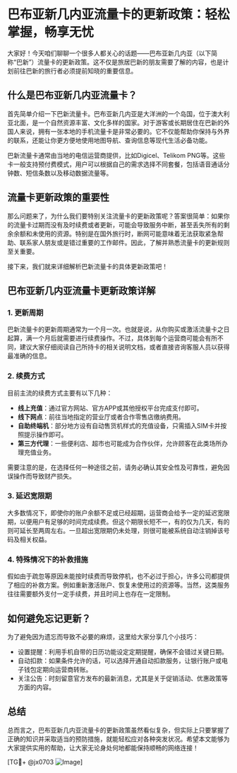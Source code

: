 # 巴布亚新几内亚流量卡的更新政策：轻松掌握，畅享无忧

大家好！今天咱们聊聊一个很多人都关心的话题——巴布亚新几内亚（以下简称“巴新”）流量卡的更新政策。这不仅是旅居巴新的朋友需要了解的内容，也是计划前往巴新的旅行者必须提前知晓的重要信息。

## 什么是巴布亚新几内亚流量卡？

首先简单介绍一下巴新流量卡。巴布亚新几内亚是大洋洲的一个岛国，位于澳大利亚北面，是一个自然资源丰富、文化多样的国家。对于游客或长期居住在巴新的外国人来说，拥有一张本地的手机流量卡是非常必要的。它不仅能帮助你保持与外界的联系，还能让你更方便地使用地图导航、查询信息等现代生活必备功能。

巴新流量卡通常由当地的电信运营商提供，比如Digicel、Telikom PNG等。这些卡一般支持预付费模式，用户可以根据自己的需求选择不同套餐，包括语音通话分钟数、短信条数以及移动数据流量等。

## 流量卡更新政策的重要性

那么问题来了，为什么我们要特别关注流量卡的更新政策呢？答案很简单：如果你的流量卡过期而没有及时续费或者更新，可能会导致服务中断，甚至丢失所有的剩余余额和未使用的资源。特别是在国外旅行时，断网可能意味着无法获取紧急帮助、联系家人朋友或是错过重要的工作邮件。因此，了解并熟悉流量卡的更新规则至关重要。

接下来，我们就来详细解析巴新流量卡的具体更新政策吧！

## 巴布亚新几内亚流量卡更新政策详解

### 1. 更新周期
巴新流量卡的更新周期通常为一个月一次。也就是说，从你购买或激活流量卡之日起算，满一个月后就需要进行续费操作。不过，具体到每个运营商可能会有所不同，建议大家仔细阅读自己所持卡的相关说明文档，或者直接咨询客服人员以获得最准确的信息。

### 2. 续费方式
目前主流的续费方式主要有以下几种：
- **线上充值**：通过官方网站、官方APP或其他授权平台完成支付即可。
- **线下网点**：前往当地指定的营业厅或者合作零售店缴纳费用。
- **自助终端机**：部分地方设有自动售货机样式的充值设备，只需插入SIM卡并按照提示操作即可。
- **第三方代理**：一些便利店、超市也可能成为合作伙伴，允许顾客在此类场所办理充值业务。

需要注意的是，在选择任何一种途径之前，请务必确认其安全性及可靠性，避免因误操作而导致财产损失。

### 3. 延迟宽限期
大多数情况下，即使你的账户余额不足或已经超期，运营商会给予一定的延迟宽限期，以便用户有足够的时间完成续费。但这个期限长短不一，有的仅为几天，有的则可延长至两周左右。一旦超出宽限期仍未处理，则很可能被系统自动注销掉该号码及相关权益。

### 4. 特殊情况下的补救措施
假如由于疏忽等原因未能按时续费而导致停机，也不必过于担心，许多公司都提供了相应的补救方案。例如重新激活账户、恢复未使用过的资源等。当然，这类服务往往需要额外支付一定手续费，并且时间上也存在一定限制。

## 如何避免忘记更新？
为了避免因为遗忘而导致不必要的麻烦，这里给大家分享几个小技巧：
- 设置提醒：利用手机自带的日历功能设定定期提醒，确保不会错过关键日期。
- 自动扣款：如果条件允许的话，可以选择开通自动扣款服务，让银行账户或电子钱包定期向运营商转账。
- 关注公告：时刻留意官方发布的最新消息，尤其是关于促销活动、优惠政策等方面的内容。

## 总结

总而言之，巴布亚新几内亚流量卡的更新政策虽然看似复杂，但实际上只要掌握了正确的知识并采取适当的预防措施，就能轻松应对各种突发状况。希望本文能够为大家提供实用的帮助，让大家无论身处何地都能保持顺畅的网络连接！

[TG💪+ @jx0703 ![Image](https://github.com/user-attachments/assets/dbca1d08-cadb-493c-b0ec-ad6f7a83f270)]
